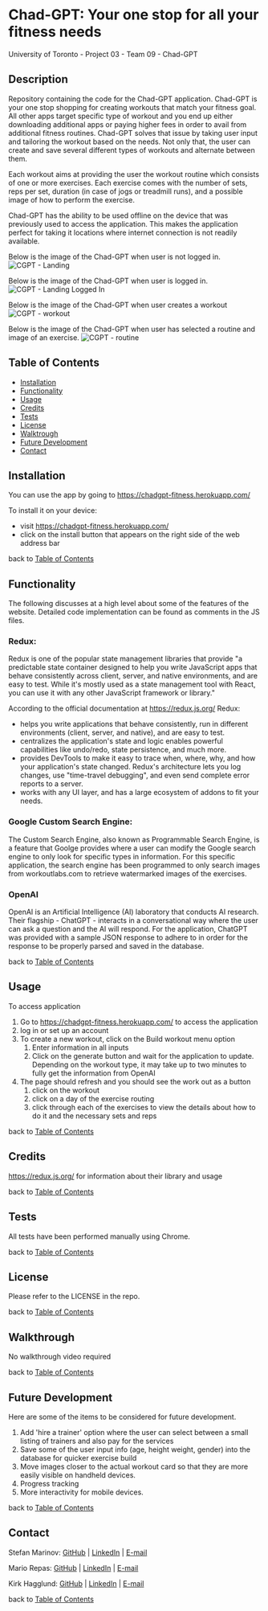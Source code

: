 # Chad-GPT: Your one stop for all your fitness needs
University of Toronto - Project 03 - Team 09 - Chad-GPT

## Description

Repository containing the code for the Chad-GPT application. Chad-GPT is your one stop shopping for creating workouts that match your fitness goal. All other apps target specific type of workout and you end up either downloading additional apps or paying higher fees in order to avail from additional fitness routines. Chad-GPT solves that issue by taking user input and tailoring the workout based on the needs. Not only that, the user can create and save several different types of workouts and alternate between them.

Each workout aims at providing the user the workout routine which consists of one or more exercises. Each exercise comes with the number of sets, reps per set, duration (in case of jogs or treadmill runs), and a possible image of how to perform the exercise.

Chad-GPT has the ability to be used offline on the device that was previously used to access the application. This makes the application perfect for taking it locations where internet connection is not readily available. 

Below is the image of the Chad-GPT when user is not logged in.
![CGPT - Landing](./assets/images/CGPT-01-landing.png)

Below is the image of the Chad-GPT when user is logged in.
![CGPT - Landing Logged In](./assets/images/CGPT-02-landing-logged-in.png)

Below is the image of the Chad-GPT when user creates a workout
![CGPT - workout](./assets/images/CGPT-03-workout.png)

Below is the image of the Chad-GPT when user has selected a routine and image of an exercise.
![CGPT - routine](./assets/images/CGPT-04-routine.png)



## Table of Contents

- [Installation](#installation)
- [Functionality](#functionality)
- [Usage](#usage)
- [Credits](#credits)
- [Tests](#tests)
- [License](#license)
- [Walktrough](#walkthrough)
- [Future Development](#future-development)
- [Contact](#contact)

## Installation

You can use the app by going to https://chadgpt-fitness.herokuapp.com/


To install it on your device: 
- visit https://chadgpt-fitness.herokuapp.com/
- click on the install button that appears on the right side of the web address bar

back to [Table of Contents](#table-of-contents)


## Functionality

The following discusses at a high level about some of the features of the website. Detailed code implementation can be found as comments in the JS files.


### Redux:

Redux is one of the popular state management libraries that provide "a predictable state container designed to help you write JavaScript apps that behave consistently across client, server, and native environments, and are easy to test. While it's mostly used as a state management tool with React, you can use it with any other JavaScript framework or library." 

According to the official documentation at https://redux.js.org/ Redux:
- helps you write applications that behave consistently, run in different environments (client, server, and native), and are easy to test.
- centralizes the application's state and logic enables powerful capabilities like undo/redo, state persistence, and much more.
- provides DevTools to make it easy to trace when, where, why, and how your application's state changed. Redux's architecture lets you log changes, use "time-travel debugging", and even send complete error reports to a server.
- works with any UI layer, and has a large ecosystem of addons to fit your needs. 


### Google Custom Search Engine:

The Custom Search Engine, also known as Programmable Search Engine, is a feature that Goolge provides where a user can modify the Google search engine to only look for specific types in information. For this specific application, the search engine has been programmed to only search images from workoutlabs.com to retrieve watermarked images of the exercises.


### OpenAI

OpenAI is an Artificial Intelligence (AI) laboratory that conducts AI research. Their flagship - ChatGPT -  interacts in a conversational way where the user can ask a question and the AI will respond. For the application, ChatGPT was provided with a sample JSON response to adhere to in order for the response to be properly parsed and saved in the database.


back to [Table of Contents](#table-of-contents)

## Usage

To access application
1. Go to https://chadgpt-fitness.herokuapp.com/ to access the application
2. log in or set up an account
3. To create a new workout, click on the Build workout menu option
    1. Enter information in all inputs
    2. Click on the generate button and wait for the application to update. Depending on the workout type, it may take up to two minutes to fully get the information from OpenAI
4. The page should refresh and you should see the work out as a button
    1. click on the workout
    2. click on a day of the exercise routing
    3. click through each of the exercises to view the details about how to do it and the necessary sets and reps


back to [Table of Contents](#table-of-contents)


## Credits
https://redux.js.org/ for information about their library and usage

back to [Table of Contents](#table-of-contents)


## Tests

All tests have been performed manually using Chrome.

back to [Table of Contents](#table-of-contents)


## License

Please refer to the LICENSE in the repo.

back to [Table of Contents](#table-of-contents)


## Walkthrough

No walkthrough video required

back to [Table of Contents](#table-of-contents)


## Future Development

Here are some of the items to be considered for future development.
1. Add 'hire a trainer' option where the user can select between a small listing of trainers and also pay for the services
2. Save some of the user input info (age, height weight, gender) into the database for quicker exercise build
3. Move images closer to the actual workout card so that they are more easily visible on handheld devices.
4. Progress tracking
5. More interactivity for mobile devices.


back to [Table of Contents](#table-of-contents)


## Contact
Stefan Marinov: [GitHub](https://github.com/ScorpionFiko) | [LinkedIn](https://www.linkedin.com/in/stefan-marinov-csm-020006267/) | [E-mail](mailto://stefan_marinov@rogers.com)

Mario Repas: [GitHub](https://github.com/Tegrty) | [LinkedIn](https://www.linkedin.com/in/mario-repas-46b85b25a/) | [E-mail](mailto://dev.repas@gmail.com)

Kirk Hagglund: [GitHub](https://github.com/KirkHagglund) | [LinkedIn](https://www.linkedin.com/in/kirk-hagglund-20b24726b/) | [E-mail](mailto://kirkhagglund@gmail.com)

back to [Table of Contents](#table-of-contents)